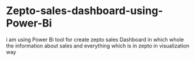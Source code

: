 # Zepto-sales-dashboard-using-Power-Bi
i am using Power Bi tool for create zepto sales Dashboard in which whole the information about sales and everything which is in zepto in visualization way

